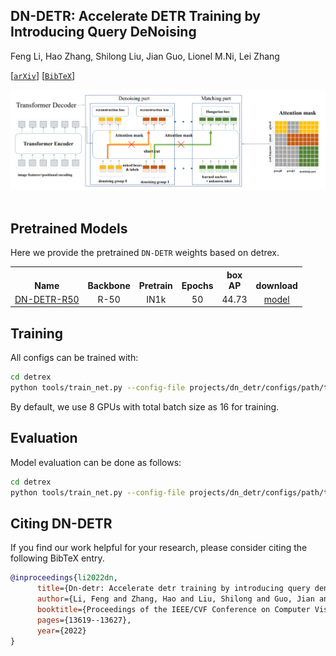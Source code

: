 ## DN-DETR: Accelerate DETR Training by Introducing Query DeNoising

Feng Li, Hao Zhang, Shilong Liu, Jian Guo, Lionel M.Ni, Lei Zhang

[[`arXiv`](https://arxiv.org/abs/2203.01305)] [[`BibTeX`](#citing-dn-detr)]

<div align="center">
  <img src="./assets/dn_detr_arch.png"/>
</div><br/>

## Pretrained Models
Here we provide the pretrained `DN-DETR` weights based on detrex.
<table><tbody>
<!-- START TABLE -->
<!-- TABLE HEADER -->
<th valign="bottom">Name</th>
<th valign="bottom">Backbone</th>
<th valign="bottom">Pretrain</th>
<th valign="bottom">Epochs</th>
<th valign="bottom">box<br/>AP</th>
<th valign="bottom">download</th>
<!-- TABLE BODY -->
<!-- ROW: dn_detr_r50_50ep -->
 <tr><td align="left"><a href="configs/dn_detr_r50_50ep.py">DN-DETR-R50</a></td>
<td align="center">R-50</td>
<td align="center">IN1k</td>
<td align="center">50</td>
<td align="center">44.73</td>
<td align="center"> <a href="https://github.com/IDEA-Research/detrex-storage/releases/download/v0.1.0/dn_detr_r50_50ep.pth">model</a></td>
</tr>
</tr>
</tbody></table>


## Training
All configs can be trained with:
```bash
cd detrex
python tools/train_net.py --config-file projects/dn_detr/configs/path/to/config.py --num-gpus 8
```
By default, we use 8 GPUs with total batch size as 16 for training.

## Evaluation
Model evaluation can be done as follows:
```bash
cd detrex
python tools/train_net.py --config-file projects/dn_detr/configs/path/to/config.py --eval-only train.init_checkpoint=/path/to/model_checkpoint
```

## Citing DN-DETR
If you find our work helpful for your research, please consider citing the following BibTeX entry.

```BibTex
@inproceedings{li2022dn,
      title={Dn-detr: Accelerate detr training by introducing query denoising},
      author={Li, Feng and Zhang, Hao and Liu, Shilong and Guo, Jian and Ni, Lionel M and Zhang, Lei},
      booktitle={Proceedings of the IEEE/CVF Conference on Computer Vision and Pattern Recognition},
      pages={13619--13627},
      year={2022}
}
```
